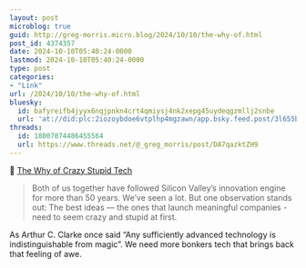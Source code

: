 ```yaml
---
layout: post
microblog: true
guid: http://greg-morris.micro.blog/2024/10/10/the-why-of.html
post_id: 4374357
date: 2024-10-10T05:40:24-0000
lastmod: 2024-10-10T05:40:24-0000
type: post
categories:
- "Link"
url: /2024/10/10/the-why-of.html
bluesky:
  id: bafyreifb4jyyx6nqjpnkn4crt4qmiysj4nk2xepg45uydeqgzmllj2snbe
  url: 'at://did:plc:2iozoybdoe6vtplhp4mgzawn/app.bsky.feed.post/3l655blbz5d2m'
threads:
  id: 18007874486455564
  url: https://www.threads.net/@_greg_morris/post/DA7qazktZH9
---
```

🔗 <a href="https://crazystupidtech.com/archive/the-why-of-crazy-stupid-tech/" class="u-in-reply-to">The Why of Crazy Stupid Tech</a>

> Both of us together have followed Silicon Valley’s innovation engine for more than 50 years. We’ve seen a lot. But one observation stands out: The best ideas — the ones that launch meaningful companies - need to seem crazy and stupid at first.

As Arthur C. Clarke once said “Any sufficiently advanced technology is indistinguishable from magic”.  We need more bonkers tech that brings back that feeling of awe. 
